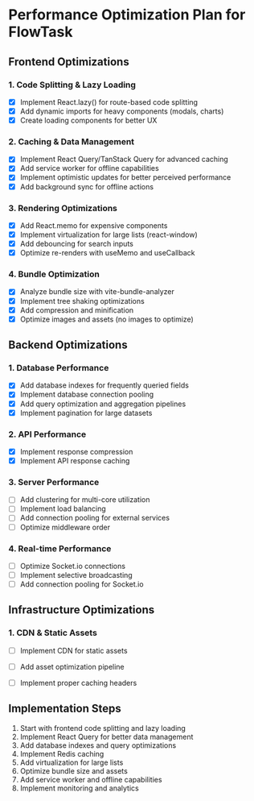 # Performance Optimization Plan for FlowTask

## Frontend Optimizations

### 1. Code Splitting & Lazy Loading
- [x] Implement React.lazy() for route-based code splitting
- [x] Add dynamic imports for heavy components (modals, charts)
- [x] Create loading components for better UX

### 2. Caching & Data Management
- [x] Implement React Query/TanStack Query for advanced caching
- [x] Add service worker for offline capabilities
- [x] Implement optimistic updates for better perceived performance
- [x] Add background sync for offline actions

### 3. Rendering Optimizations
- [x] Add React.memo for expensive components
- [x] Implement virtualization for large lists (react-window)
- [x] Add debouncing for search inputs
- [x] Optimize re-renders with useMemo and useCallback

### 4. Bundle Optimization
- [x] Analyze bundle size with vite-bundle-analyzer
- [x] Implement tree shaking optimizations
- [x] Add compression and minification
- [x] Optimize images and assets (no images to optimize)

## Backend Optimizations

### 1. Database Performance
- [x] Add database indexes for frequently queried fields
- [x] Implement database connection pooling
- [x] Add query optimization and aggregation pipelines
- [x] Implement pagination for large datasets

### 2. API Performance
- [x] Implement response compression
- [x] Implement API response caching

### 3. Server Performance
- [ ] Add clustering for multi-core utilization
- [ ] Implement load balancing
- [ ] Add connection pooling for external services
- [ ] Optimize middleware order

### 4. Real-time Performance
- [ ] Optimize Socket.io connections
- [ ] Implement selective broadcasting
- [ ] Add connection pooling for Socket.io

## Infrastructure Optimizations

### 1. CDN & Static Assets
- [ ] Implement CDN for static assets
- [ ] Add asset optimization pipeline
- [ ] Implement proper caching headers


## Implementation Steps

1. Start with frontend code splitting and lazy loading
2. Implement React Query for better data management
3. Add database indexes and query optimizations
4. Implement Redis caching
5. Add virtualization for large lists
6. Optimize bundle size and assets
7. Add service worker and offline capabilities
8. Implement monitoring and analytics

